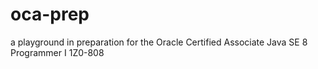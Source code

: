 # oca-prep
a playground in preparation for the Oracle Certified Associate Java SE 8 Programmer I 1Z0-808

